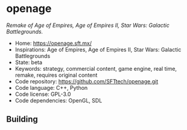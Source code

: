 # openage

_Remake of Age of Empires, Age of Empires II, Star Wars: Galactic Battlegrounds._

- Home: https://openage.sft.mx/
- Inspirations: Age of Empires, Age of Empires II, Star Wars: Galactic Battlegrounds
- State: beta
- Keywords: strategy, commercial content, game engine, real time, remake, requires original content
- Code repository: https://github.com/SFTtech/openage.git
- Code language: C++, Python
- Code license: GPL-3.0
- Code dependencies: OpenGL, SDL

## Building

